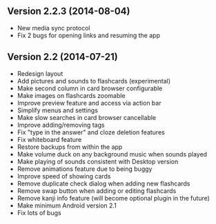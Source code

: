 ## Version 2.2.3 (2014-08-04)
 * New media sync protocol
 * Fix 2 bugs for opening links and resuming the app
 
## Version 2.2 (2014-07-21)
 * Redesign layout
 * Add pictures and sounds to flashcards (experimental)
 * Make second column in card browser configurable
 * Make images on flashcards zoomable
 * Improve preview feature and access via action bar
 * Simplify menus and settings
 * Make slow searches in card browser cancellable
 * Improve adding/removing tags
 * Fix "type in the answer" and cloze deletion features
 * Fix whiteboard feature
 * Restore backups from within the app
 * Make volume duck on any background music when sounds played
 * Make playing of sounds consistent with Desktop version
 * Remove animations feature due to being buggy
 * Improve speed of showing cards
 * Remove duplicate check dialog when adding new flashcards
 * Remove swap button when adding or editing flashcards
 * Remove kanji info feature (will become optional plugin in the future)
 * Make minimum Android version 2.1
 * Fix lots of bugs
